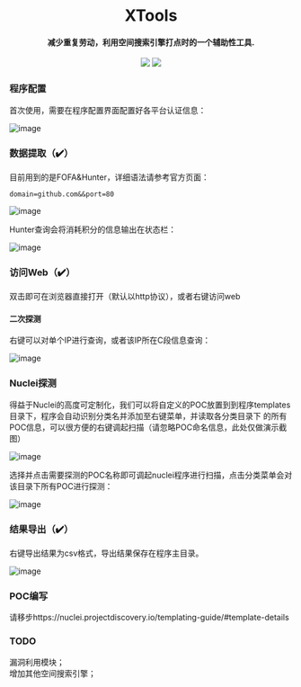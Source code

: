 <h1 align="center">
XTools
</h1>
<h4 align="center">减少重复劳动，利用空间搜索引擎打点时的一个辅助性工具.</h4>
<p align="center">
<a href="https://github.com/xfiftyone/xTools/issues"><img src="https://img.shields.io/badge/contributions-welcome-brightgreen.svg?style=flat"></a>
<a href="https://github.com/xfiftyone/xTools/releases"><img src="https://img.shields.io/github/release/xfiftyone/xTools"></a>
</p>

###  程序配置

首次使用，需要在程序配置界面配置好各平台认证信息：

![image](https://user-images.githubusercontent.com/45651912/147092506-87e4b46e-4286-4226-9337-f6a5f0f8bb9d.png)
  
###  数据提取（✔️）

目前用到的是FOFA&Hunter，详细语法请参考官方页面：

```
domain=github.com&&port=80
```
![image](https://user-images.githubusercontent.com/45651912/147092665-7f6dfc8f-1325-4740-a364-382a6d039ca6.png)
 
 Hunter查询会将消耗积分的信息输出在状态栏：
 
 ![image](https://user-images.githubusercontent.com/45651912/147092824-d529925f-5611-45de-ae8e-a205bd6f75cd.png)

### 访问Web（✔️）

双击即可在浏览器直接打开（默认以http协议），或者右键访问web

#### 二次探测

右键可以对单个IP进行查询，或者该IP所在C段信息查询：

![image](https://user-images.githubusercontent.com/45651912/147093207-c34b40a8-39cd-4b33-9b9f-dc75c26815c2.png)
### Nuclei探测

得益于Nuclei的高度可定制化，我们可以将自定义的POC放置到到程序templates目录下，程序会自动识别分类名并添加至右键菜单，并读取各分类目录下
的所有POC信息，可以很方便的右键调起扫描（请忽略POC命名信息，此处仅做演示截图）

![image](https://user-images.githubusercontent.com/45651912/147093914-23feed79-fd89-4315-9f42-351d897ce832.png)

选择并点击需要探测的POC名称即可调起nuclei程序进行扫描，点击分类菜单会对该目录下所有POC进行探测：

![image](https://user-images.githubusercontent.com/45651912/147099691-fbeda6d1-ffe5-4ebd-8b6b-fce398bf72c0.png)

### 结果导出（✔️）

右键导出结果为csv格式，导出结果保存在程序主目录。

![image](https://user-images.githubusercontent.com/45651912/147102388-b633dfe1-a2ac-44e0-a126-7662ac4e2e63.png)


### POC编写

请移步https://nuclei.projectdiscovery.io/templating-guide/#template-details

### TODO

漏洞利用模块；  
增加其他空间搜索引擎；
